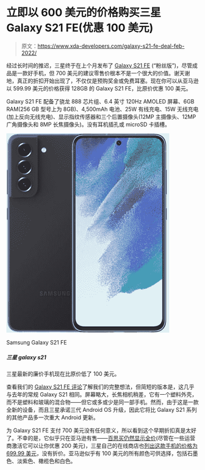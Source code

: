 # 立即以 600 美元的价格购买三星 Galaxy S21 FE(优惠 100 美元)

> 原文：<https://www.xda-developers.com/galaxy-s21-fe-deal-feb-2022/>

经过长时间的推迟，三星终于在上个月发布了 [Galaxy S21 FE](https://www.xda-developers.com/samsung-galaxy-s21-fe-review/) (“粉丝版”)，尽管成品是一款好手机，但 700 美元的建议零售价根本不是一个很大的价值。谢天谢地，真正的折扣开始出现了，不仅仅是预购奖金或免费耳塞。现在你可以从亚马逊以 599.99 美元的价格获得 128GB 的 Galaxy S21 FE，比原价优惠 100 美元。

Galaxy S21 FE 配备了骁龙 888 芯片组、6.4 英寸 120Hz AMOLED 屏幕、6GB RAM(256 GB 型号上为 8GB)、4,500mAh 电池、25W 有线充电、15W 无线充电(加上反向无线充电)、显示指纹传感器和三个后置摄像头(12MP 主摄像头、12MP 广角摄像头和 8MP 长焦摄像头)。没有耳机插孔或 microSD 卡插槽。

 <picture>![The Galaxy S21 FE is Samsung's budget flagship for 2022, and it's now on sale for $539, a savings of $231 from the original price.](img/3c41cc40d283243e83049d8a2fbe31d9.png)</picture> 

Samsung Galaxy S21 FE

##### 三星 galaxy s21

三星最新的廉价手机现在比原价低了 100 美元。

查看我们的 [Galaxy S21 FE 评论](https://www.xda-developers.com/samsung-galaxy-s21-fe-review/)了解我们的完整想法，但简短的版本是，这几乎与去年的常规 Galaxy S21 相同。屏幕略大，长焦相机稍差，它有一个塑料外壳，而不是塑料和玻璃的混合物——但它或多或少是同一部手机。然而，由于这是一款全新的设备，而且三星承诺三代 Android OS 升级，因此它将比 Galaxy S21 系列的其他产品多一次重大 Android 更新。

为 Galaxy S21 FE 支付 700 美元没有任何意义，所以看到这个早期折扣真是太好了。不幸的是，它似乎只在亚马逊有售——[百思买仍然显示全价](https://shop-links.co/1764963384795340385?u1=87af7f38-4b52-4e12-bfb6-c5529540e80b)(尽管在一些运营商激活它可以让你优惠 200 美元)，三星自己的在线商店也[列出这款手机的价格为 699.99 美元](https://shop-links.co/1764963385923007502?u1=5b253d05-aba7-48a0-aad2-7381d7e1d3e1)，没有折价。亚马逊似乎有 100 美元的所有颜色可供选择，包括石墨色、淡紫色、橄榄色和白色。